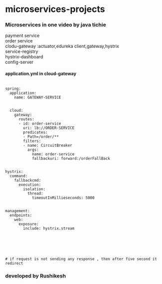 # microservices-projects

### Microservices in one video by java tichie
payment service </br>
order service</br>
clodu-gateway :actuator,edureka client,gateway,hystrix                                  </br>
service-registry              </br>
hystrix-dashboard       </br>
config-server            </br>


#### application.yml in cloud-gateway
```
    
spring:
  application:
    name: GATEWAY-SERVICE
    
    
  cloud:
    gateway:
      routes:
      - id: order-service
        uri: lb://ORDER-SERVICE
        predicates:
        - Path=/order/**
        filters:
        - name: CircuitBreaker
          args:
            name: order-service
            fallbackuri: forward:/orderFallBack
    

hystrix:
  command:
    fallbackcmd:
      execution:
        isolation:
          thread:
            timeoutInMillieseconds: 5000


management:
  endpoints:
    web:
      exposure:
        include: hystrix.stream
        

   
   
        
        
# if request is not sending any response , then after five second it redirect  
   ```
   
   ### developed by Rushikesh
